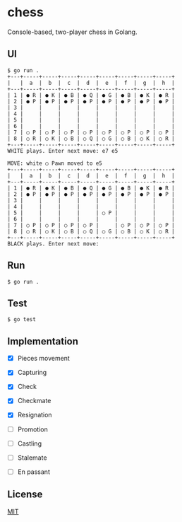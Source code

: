 # chess

Console-based, two-player chess in Golang.

## UI

```
$ go run .
+---+-----+-----+-----+-----+-----+-----+-----+-----+
|   |  a  |  b  |  c  |  d  |  e  |  f  |  g  |  h  |
+---+-----+-----+-----+-----+-----+-----+-----+-----+
| 1 | ● R | ● K | ● B | ● Q | ● G | ● B | ● K | ● R |
| 2 | ● P | ● P | ● P | ● P | ● P | ● P | ● P | ● P |
| 3 |     |     |     |     |     |     |     |     |
| 4 |     |     |     |     |     |     |     |     |
| 5 |     |     |     |     |     |     |     |     |
| 6 |     |     |     |     |     |     |     |     |
| 7 | ○ P | ○ P | ○ P | ○ P | ○ P | ○ P | ○ P | ○ P |
| 8 | ○ R | ○ K | ○ B | ○ Q | ○ G | ○ B | ○ K | ○ R |
+---+-----+-----+-----+-----+-----+-----+-----+-----+
WHITE plays. Enter next move: e7 e5

MOVE: white ○ Pawn moved to e5
+---+-----+-----+-----+-----+-----+-----+-----+-----+
|   |  a  |  b  |  c  |  d  |  e  |  f  |  g  |  h  |
+---+-----+-----+-----+-----+-----+-----+-----+-----+
| 1 | ● R | ● K | ● B | ● Q | ● G | ● B | ● K | ● R |
| 2 | ● P | ● P | ● P | ● P | ● P | ● P | ● P | ● P |
| 3 |     |     |     |     |     |     |     |     |
| 4 |     |     |     |     |     |     |     |     |
| 5 |     |     |     |     | ○ P |     |     |     |
| 6 |     |     |     |     |     |     |     |     |
| 7 | ○ P | ○ P | ○ P | ○ P |     | ○ P | ○ P | ○ P |
| 8 | ○ R | ○ K | ○ B | ○ Q | ○ G | ○ B | ○ K | ○ R |
+---+-----+-----+-----+-----+-----+-----+-----+-----+
BLACK plays. Enter next move:
```

## Run

```
$ go run .
```

## Test

```
$ go test
```

## Implementation

* [x] Pieces movement
* [x] Capturing
* [X] Check
* [X] Checkmate
* [X] Resignation
* [ ] Promotion
* [ ] Castling
* [ ] Stalemate
* [ ] En passant


## License

[MIT](LICENSE)
